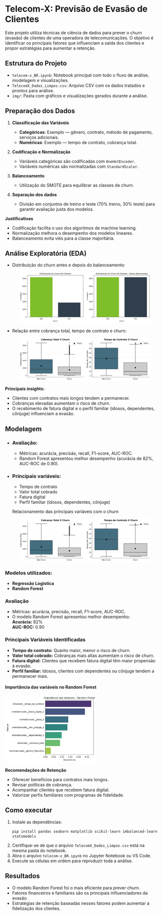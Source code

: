 # Telecom-X: Previsão de Evasão de Clientes

Este projeto utiliza técnicas de ciência de dados para prever o churn (evasão) de clientes de uma operadora de telecomunicações. O objetivo é identificar os principais fatores que influenciam a saída dos clientes e propor estratégias para aumentar a retenção.


## Estrutura do Projeto

- `telecom-x_BR.ipynb`: Notebook principal com todo o fluxo de análise, modelagem e visualizações.
- `TelecomX_Dados_Limpos.csv`: Arquivo CSV com os dados tratados e prontos para análise.
- `img/`: Pasta com gráficos e visualizações gerados durante a análise.


## Preparação dos Dados

1. **Classificação das Variáveis**
   - **Categóricas**: Exemplo — gênero, contrato, método de pagamento, serviços adicionais.
   - **Numéricas**: Exemplo — tempo de contrato, cobrança total.

2. **Codificação e Normalização**
   - Variáveis categóricas são codificadas com `OneHotEncoder`.
   - Variáveis numéricas são normalizadas com `StandardScaler`.

3. **Balanceamento**
   - Utilização do SMOTE para equilibrar as classes de churn.

4. **Separação dos dados**
   - Divisão em conjuntos de treino e teste (70% treino, 30% teste) para garantir avaliação justa dos modelos.

**Justificativas**
   - Codificação facilita o uso dos algoritmos de machine learning.
   - Normalização melhora o desempenho dos modelos lineares.
   - Balanceamento evita viés para a classe majoritária.


## Análise Exploratória (EDA)

- Distribuição do churn antes e depois do balanceamento:
  <p align="center">
    <img src="img/distribuicao_churn.png" alt="Distribuição Churn" width="45%" />
    <img src="img/distribuicao_churn_balanceado.png" alt="Distribuição Churn Balanceado" width="45%" />
  </p>

- Relação entre cobrança total, tempo de contrato e churn:
  <p align="center">
    <img src="img/cobranca_total_churn.png" alt="Cobrança Total x Churn" width="45%" />
    <img src="img/tempo_contrato_churn.png" alt="Tempo Contrato x Churn" width="45%" />
  </p>

**Principais insights:**
- Clientes com contratos mais longos tendem a permanecer.
- Cobranças elevadas aumentam o risco de churn.
- O recebimento de fatura digital e o perfil familiar (idosos, dependentes, cônjuge) influenciam a evasão.


## Modelagem

- ### **Avaliação**:
  - Métricas: acurácia, precisão, recall, F1-score, AUC-ROC.
  - Random Forest apresentou melhor desempenho (acurácia de 82%, AUC-ROC de 0.90).

- ### **Principais variáveis**:
  - Tempo de contrato
  - Valor total cobrado
  - Fatura digital
  - Perfil familiar (idosos, dependentes, cônjuge)


  Relacionamento das principais variáveis com o churn
  <p align="center">
  <img src="img/cobranca_total_churn.png" alt="Cobrança Total x Churn" width="45%" />
  <img src="img/tempo_contrato_churn.png" alt="Tempo Contrato x Churn" width="45%" />
</p>

### **Modelos utilizados**:
- **Regressão Logística**
- **Random Forest**

### Avaliação

- Métricas: acurácia, precisão, recall, F1-score, AUC-ROC.
- O modelo Random Forest apresentou melhor desempenho:  
  **Acurácia:** 82%  
  **AUC-ROC:** 0.90

### Principais Variáveis Identificadas

- **Tempo de contrato:** Quanto maior, menor o risco de churn.
- **Valor total cobrado:** Cobranças mais altas aumentam o risco de churn.
- **Fatura digital:** Clientes que recebem fatura digital têm maior propensão à evasão.
- **Perfil familiar:** Idosos, clientes com dependentes ou cônjuge tendem a permanecer mais.

#### Importância das variáveis no Random Forest

<p align="left">
    <img src="img/rd_variaveis.png" alt="Importância das Variáveis" width="60%" />
</p>


**Recomendações de Retenção**
   - Oferecer benefícios para contratos mais longos.
   - Revisar políticas de cobrança.
   - Acompanhar clientes que recebem fatura digital.
   - Valorizar perfis familiares com programas de fidelidade.

## Como executar

1. Instale as dependências:
   ```
   pip install pandas seaborn matplotlib scikit-learn imbalanced-learn statsmodels
   ```
2. Certifique-se de que o arquivo `TelecomX_Dados_Limpos.csv` está na mesma pasta do notebook.
3. Abra o arquivo `telecom-x_BR.ipynb` no Jupyter Notebook ou VS Code.
4. Execute as células em ordem para reproduzir toda a análise.


## Resultados

- O modelo Random Forest foi o mais eficiente para prever churn.
- Fatores financeiros e familiares são os principais influenciadores da evasão.
- Estratégias de retenção baseadas nesses fatores podem aumentar a fidelização dos clientes.